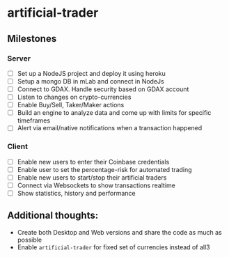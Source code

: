 # artificial-trader

## Milestones
### Server
- [ ] Set up a NodeJS project and deploy it using heroku
- [ ] Setup a mongo DB in mLab and connect in NodeJs 
- [ ] Connect to GDAX. Handle security based on GDAX account
- [ ] Listen to changes on crypto-currencies
- [ ] Enable Buy/Sell, Taker/Maker actions
- [ ] Build an engine to analyze data and come up with limits for specific timeframes
- [ ] Alert via email/native notifications when a transaction happened
### Client
- [ ] Enable new users to enter their Coinbase credentials
- [ ] Enable user to set the percentage-risk for automated trading
- [ ] Enable new users to start/stop their artificial traders
- [ ] Connect via Websockets to show transactions realtime
- [ ] Show statistics, history and performance 

## Additional thoughts:
- Create both Desktop and Web versions and share the code as much as possible
- Enable `artificial-trader` for fixed set of currencies instead of all3
